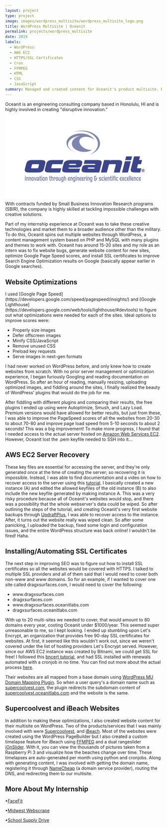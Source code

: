 ```yaml
---
layout: project
type: project
image: images/wordpress_multisite/wordpress_multisite_logo.png
title: WordPress Multisite | Oceanit
permalink: projects/wordpress_multisite
date: 2019
labels:
  - WordPress
  - AWS EC2
  - HTTPS/SSL Certificates
  - Cron
  - FFMPEG
  - HTML
  - CSS
  - JavaScript
summary: Managed and created content for Oceanit's product multisite. Recovered AWS EC2 keyfiles, created and automated backups for multisite structure, and installed Let's Encrypt SSL certificates.
---
```


Oceanit is an engineering consulting company based in Honolulu, HI and is highly involved in creating "disruptive innovation." <img class class="ui medium right floated rounded image" src="../images/oceanit/oceanit_logo.jpg">With contracts funded by Small Business Innovation Research programs (SBIR), the company is highly skilled at tackling impossible challenges with creative solutions. 

Part of my internship experience at Oceanit was to take these creative technologies and market them to a broader audience other than the military. To do this, Oceanit spins out multiple websites through WordPress, a content management system based on PHP and MySQL with many plugins and themes to work with. Oceanit has around 15-20 sites and my role as an intern was to fix website bugs, generate website content for new sites, optimize Google Page Speed scores, and install SSL certificates to improve Search Engine Optimization results on Google (basically appear earlier in Google searches). 



<h2>Website Optimizations</h2>
I used [Google Page Speed](https://developers.google.com/speed/pagespeed/insights/) and [Google Lighthouse](https://developers.google.com/web/tools/lighthouse/#devtools) to figure out what optimizations were needed for each of the sites. Ideal options to improve scores were:<br>
<ul>
	<li>Properly size images</li>
	<li>Defer offscreen images</li>
	<li>Minify CSS/JavaScript</li>
	<li>Remove unused CSS</li>
	<li>Preload key requests</li>
	<li>Serve images in next-gen formats</li>
</ul>

I had never worked on WordPress before, and only knew how to create websites from scratch. With no prior server management or optimization experience, I began furiously Googling and reading documentation on WordPress. So after an hour of reading, manually resizing, uploading optimized images, and fiddling around the sites, I finally realized the beauty of WordPress' plugins that would do the job for me. 

After fiddling with different plugins and comparing their results, the free plugins I ended up using were Autoptimize, Smush, and Lazy Load. Premium versions would have allowed for better results, but just from these, I was able to improve the PageSpeed scores of all the websites from 20-30 to about 70-80 and improve page load speed from 5-10 seconds to about 2 seconds! This was a big improvement! To make more progress, I found that I needed access to the actual server hosted on [Amazon Web Services EC2](https://aws.amazon.com/ec2/?nc2=h_m1). However, Oceanit lost the .pem keyfile needed to SSH into it... 

<h2>AWS EC2 Server Recovery</h2>

These key files are essential for accessing the server, and they're only generated once at the time of creating the server; so recovering it is impossible. Instead, I was able to find documentation and a video on how to recover access to the server using this [tutorial](https://aws.amazon.com/premiumsupport/knowledge-center/recover-access-lost-key-pair/). I basically created a new instance (A) and edited the allowed keyfiles of the old instance (B) to also include the new keyfile generated by making instance A. This was a very risky procedure because all of Oceanit's websites would stop, and there was a possibility that the whole webserver's data could be wiped. So after outlining the steps of the tutorial, and creating Oceanit's very first website backups through [UpdraftPlus](https://wordpress.org/plugins/updraftplus/), I was able to recover access to the instance. After, it turns out the website really was wiped clean. So after some panicking, I uploaded the backup, fixed some login and configuration issues, and the entire WordPress structure was back online! I wouldn't be fired! Haha.

<h2>Installing/Automating SSL Certificates</h2>

The next step in improving SEO was to figure out how to install SSL certificates so all the websites would be covered with HTTPS. I talked to multiple SSL providers and all of them said that I would need to cover both non-www and www domains. So for an example, if I wanted to cover one site called dragxsurfaces.com, I would need to cover the following:

<ul>
	<li>www.dragxsurfaces.com</li>
	<li>dragxsurfaces.com</li>
	<li>www.dragxsurfaces.oceanitlabs.com</li>
	<li>dragxsurfaces.oceanitlabs.com</li>
</ul>

With up to 20 multi-sites we needed to cover, that would amount to 80 domains every year, costing Oceanit under $1000/year. This seemed super unreasonable to me, so I kept looking. I ended up stumbling upon Let's Encrypt, an organization that provides free 90-day SSL certificates for websites. At first, it seemed like this wouldn't work out, since we weren't covered under the list of hosting providers Let's Encrypt served. However, since our AWS EC2 instance was created by Bitnami, we could get SSL for free! I followed this [bncert tutorial](https://docs.bitnami.com/aws/how-to/understand-bncert/), and had SSL installed with renewals automated with a cronjob in no time. You can find out more about the actual process [here](../images/wordpress_multisite/SSL_tutorial.pdf).

Their websites are all mapped from a base domain using [WordPress MU Domain Mapping Plugin](https://wordpress.org/plugins/wordpress-mu-domain-mapping/). So when a user query's a domain name such as [supercoolvest.com](https://dragxsurfaces.com), the plugin redirects the subdomain content of [supercoolvest.oceanitlabs.com](https://dragxsurfaces.oceanitlabs.com) and the website is the same.

<h2>Supercoolvest and iBeach Websites</h2>

In addition to making these optimizations, I also created website content for their multisite on WordPress. Two of the products/services that I was mainly involved with were [Supercoolvest](https://supercoolvest.com), and [iBeach](https://myibeach.com). Most of the websites were created using the WordPress PageBuilder but I also created a custom timelapse feature for iBeach using [FFMPEG]() and a dual rangeslider [iOnSlider](). With it, you can view the thousands of pictures taken from a Raspberry Pi 3 and visualize how the beaches change over time. These timelapses are auto-generated per month using python and cronjobs. Along with generating content, I was involved with getting the domain name, registering it through [NameCheap]() (a domain service provider), routing the DNS, and redirecting them to our multisite. 

<h2>More About My Internship</h2>
<span>&#8226;</span><a href="https://fpang0502.github.io/projects/facefit">FaceFit</a>

<span>&#8226;</span><a href="https://fpang0502.github.io/projects/midwest_webscrape">Midwest Webscrape</a>

<span>&#8226;</span><a href="https://fpang0502.github.io/projects/school_supply_drive">School Supply Drive</a>

